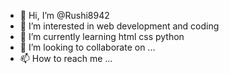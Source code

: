 - 👋 Hi, I’m @Rushi8942
- 👀 I’m interested in web development and coding
- 🌱 I’m currently learning html css python
- 💞️ I’m looking to collaborate on ...
- 📫 How to reach me ...

<!---
Rushi8942/Rushi8942 is a ✨ special ✨ repository because its `README.md` (this file) appears on your GitHub profile.
You can click the Preview link to take a look at your changes.
--->

